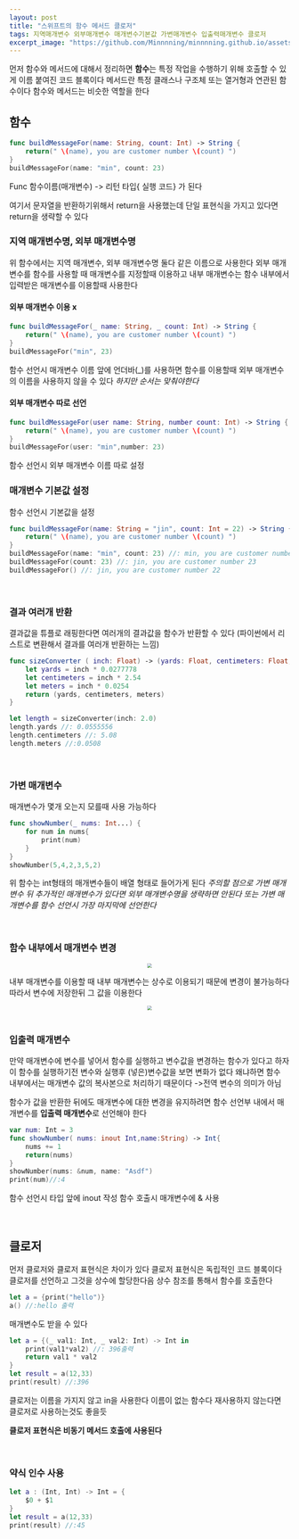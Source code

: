 ```yaml
---
layout: post
title: "스위프트의 함수 메서드 클로저"
tags: 지역매개변수 외부매개변수 매개변수기본값 가변매개변수 입출력매개변수 클로저
excerpt_image: "https://github.com/Minnnning/minnnning.github.io/assets/80758613/da94c64a-48ab-4128-8578-fd5232941214"
---
```


먼저 함수와 메서드에 대해서 정리하면 **함수**는 특정 작업을 수행하기 위해 호출할 수 있게 이름 붙여진 코드 블록이다 메서드란 특정 클래스나 구조체 또는 열거형과 연관된 함수이다 함수와 메서드는 비슷한 역할을 한다

## 함수 

``` swift
func buildMessageFor(name: String, count: Int) -> String {
    return(" \(name), you are customer number \(count) ")
}
buildMessageFor(name: "min", count: 23)
```

Func 함수이름(매개변수) -> 리턴 타입{
실행 코드} 가 된다

여기서 문자열을 반환하기위해서 return을 사용했는데 단일 표현식을 가지고 있다면 return을 생략할 수 있다
&nbsp;

### 지역 매개변수명, 외부 매개변수명

위 함수에서는 지역 매개변수, 외부 매개변수명 둘다 같은 이름으로 사용한다 외부 매개변수를 함수를 사용할 때 매개변수를 지정할때 이용하고 내부 매개변수는 함수 내부에서 입력받은 매개변수를 이용할때 사용한다 
&nbsp;

#### 외부 매개변수 이용 x

``` swift
func buildMessageFor(_ name: String, _ count: Int) -> String {
    return(" \(name), you are customer number \(count) ")
}
buildMessageFor("min", 23)
```

함수 선언시 매개변수 이름 앞에 언더바(_)를 사용하면 함수를 이용할때 외부 매개변수의 이름을 사용하지 않을 수 있다 *하지만 순서는 맞춰야한다*
&nbsp;

#### 외부 매개변수 따로 선언

``` swift
func buildMessageFor(user name: String, number count: Int) -> String {
    return(" \(name), you are customer number \(count) ")
}
buildMessageFor(user: "min",number: 23)
```

함수 선언시 외부 매개변수 이름 따로 설정
&nbsp;

### 매개변수 기본값 설정

함수 선언시 기본값을 설정

``` swift
func buildMessageFor(name: String = "jin", count: Int = 22) -> String {
    return(" \(name), you are customer number \(count) ")
}
buildMessageFor(name: "min", count: 23) //: min, you are customer number 23
buildMessageFor(count: 23) //: jin, you are customer number 23
buildMessageFor() //: jin, you are customer number 22
```

&nbsp;

### 결과 여러개 반환

결과값을 튜플로 래핑한다면 여러개의 결과값을 함수가 반환할 수 있다 (파이썬에서 리스트로 변환해서 결과를 여러개 반환하는 느낌)

``` swift
func sizeConverter ( inch: Float) -> (yards: Float, centimeters: Float, meters: Float) {
    let yards = inch * 0.0277778
    let centimeters = inch * 2.54
    let meters = inch * 0.0254
    return (yards, centimeters, meters)
}

let length = sizeConverter(inch: 2.0)
length.yards //: 0.0555556
length.centimeters //: 5.08
length.meters //:0.0508
```

&nbsp;

### 가변 매개변수

매개변수가 몇개 오는지 모를때 사용 가능하다

``` swift
func showNumber(_ nums: Int...) {
    for num in nums{
        print(num)
    }
}
showNumber(5,4,2,3,5,2)
```

위 함수는 int형태의 매개변수들이 배열 형태로 들어가게 된다
*주의할 점으로 가변 매개변수 뒤 추가적인 매개변수가 있다면 외부 매개변수명을 생략하면 안된다 또는 가변 매개변수를 함수 선언시 가장 마지막에 선언한다* 

&nbsp;

### 함수 내부에서 매개변수 변경

<center>
<img src="https://github.com/Minnnning/minnnning.github.io/assets/80758613/da94c64a-48ab-4128-8578-fd5232941214" style="zoom:50%;">
</center>

내부 매개변수를 이용할 때 내부 매개변수는 상수로 이용되기 때문에 변경이 불가능하다 따라서 변수에 저장한뒤 그 값을 이용한다

<center>
<img src="https://github.com/Minnnning/minnnning.github.io/assets/80758613/c07cab92-6744-4360-aa3a-9fcafda9d7ef" style="zoom:50%;">
</center>
&nbsp;

### 입출력 매개변수

만약 매개변수에 변수를 넣어서 함수를 실행하고 변수값을 변경하는 함수가 있다고 하자 이 함수를 실행하기전 변수와 실행후 (넣은)변수값을 보면 변화가 없다 왜냐하면 함수 내부에서는 매개변수 값의 복사본으로 처리하기 때문이다 ->전역 변수의 의미가 아님

함수가 값을 반환한 뒤에도 매개변수에 대한 변경을 유지하려면 함수 선언부 내에서 매개변수를 **입출력 매개변수**로 선언해야 한다

``` swift
var num: Int = 3
func showNumber( nums: inout Int,name:String) -> Int{
    nums += 1
    return(nums)
}
showNumber(nums: &num, name: "Asdf")
print(num)//:4
```

함수 선언시 타입 앞에 inout 작성 
함수 호출시 매개변수에 & 사용

&nbsp;

## 클로저

먼저 클로저와 클로저 표현식은 차이가 있다
클로저 표현식은 독립적인 코드 블록이다 클로저를 선언하고 그것을 상수에 할당한다음 상수 참조를 통해서 함수를 호출한다

``` swift
let a = {print("hello")}
a() //:hello 출력
```

매개변수도 받을 수 있다

``` swift
let a = {(_ val1: Int, _ val2: Int) -> Int in
    print(val1*val2) //: 396출력
    return val1 * val2
}
let result = a(12,33)
print(result) //:396
```

클로저는 이름을 가지지 않고 in을 사용한다 이름이 없는 함수다 재사용하지 않는다면 클로저로 사용하는것도 좋을듯

**클로저 표현식은 비동기 메서드 호출에 사용된다**

&nbsp;

### 약식 인수 사용

``` swift
let a : (Int, Int) -> Int = {
    $0 + $1
}
let result = a(12,33)
print(result) //:45
```

